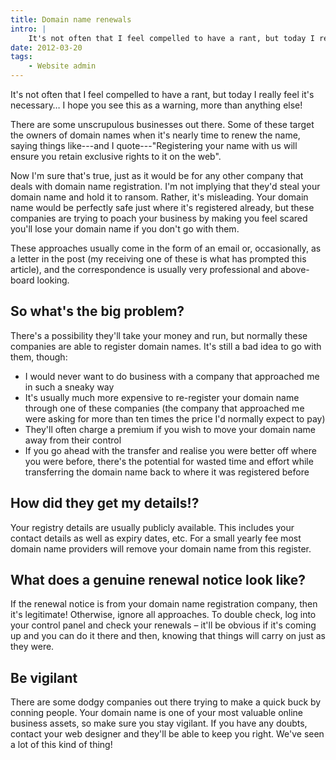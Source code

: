 ```yaml
---
title: Domain name renewals
intro: |
    It's not often that I feel compelled to have a rant, but today I really feel it's necessary… I hope you see this as a warning, more than anything else
date: 2012-03-20
tags:
    - Website admin
---
```


It's not often that I feel compelled to have a rant, but today I really feel it's necessary… I hope you see this as a warning, more than anything else!

There are some unscrupulous businesses out there. Some of these target the owners of domain names when it's nearly time to renew the name, saying things like---and I quote---"Registering your name with us will ensure you retain exclusive rights to it on the web".

Now I'm sure that's true, just as it would be for any other company that deals with domain name registration. I'm not implying that they'd steal your domain name and hold it to ransom. Rather, it's misleading. Your domain name would be perfectly safe just where it's registered already, but these companies are trying to poach your business by making you feel scared you'll lose your domain name if you don't go with them.

These approaches usually come in the form of an email or, occasionally, as a letter in the post (my receiving one of these is what has prompted this article), and the correspondence is usually very professional and above-board looking.


## So what's the big problem?

There's a possibility they'll take your money and run, but normally these companies are able to register domain names. It's still a bad idea to go with them, though:

- I would never want to do business with a company that approached me in such a sneaky way
- It's usually much more expensive to re-register your domain name through one of these companies (the company that approached me were asking for more than ten times the price I'd normally expect to pay)
- They'll often charge a premium if you wish to move your domain name away from their control
- If you go ahead with the transfer and realise you were better off where you were before, there's the potential for wasted time and effort while transferring the domain name back to where it was registered before


## How did they get my details!?

Your registry details are usually publicly available. This includes your contact details as well as expiry dates, etc. For a small yearly fee most domain name providers will remove your domain name from this register.


## What does a genuine renewal notice look like?

If the renewal notice is from your domain name registration company, then it's legitimate! Otherwise, ignore all approaches. To double check, log into your control panel and check your renewals – it'll be obvious if it's coming up and you can do it there and then, knowing that things will carry on just as they were.


## Be vigilant

There are some dodgy companies out there trying to make a quick buck by conning people. Your domain name is one of your most valuable online business assets, so make sure you stay vigilant. If you have any doubts, contact your web designer and they'll be able to keep you right. We've seen a lot of this kind of thing!
